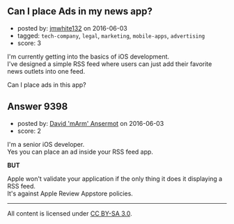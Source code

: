 ## Can I place Ads in my news app?

- posted by: [jmwhite132](https://stackexchange.com/users/8543749/jmwhite132) on 2016-06-03
- tagged: `tech-company`, `legal`, `marketing`, `mobile-apps`, `advertising`
- score: 3

I'm currently getting into the basics of iOS development. <br >
I've designed a simple RSS feed where users can just add their favorite news outlets into one feed.

Can I place ads in this app? 


## Answer 9398

- posted by: [David 'mArm' Ansermot](https://stackexchange.com/users/412499/david-marm-ansermot) on 2016-06-03
- score: 2

I'm a senior iOS developer. <br />
Yes you can place an ad inside your RSS feed app.

**BUT**

Apple won't validate your application if the only thing it does it displaying a RSS feed.<br />
It's against Apple Review Appstore policies.



---

All content is licensed under [CC BY-SA 3.0](https://creativecommons.org/licenses/by-sa/3.0/).
